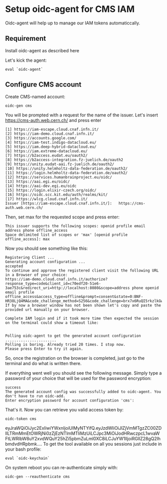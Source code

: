 # Setup oidc-agent for CMS IAM
Oidc-agent will help up to manage our IAM tokens automaticcally.

## Requirement

Install oidc-agent as described here

Let's kick the agent:
```
eval `oidc-agent`
```
## Configure CMS account
Create CMS-named account:
```
oidc-gen cms
```
You will be prompted with a request for the name of the issuer. Let's insert  https://cms-auth.web.cern.ch/ and press enter

```
[1] https://iam-escape.cloud.cnaf.infn.it/
[2] https://iam-demo.cloud.cnaf.infn.it/
[3] https://accounts.google.com/
[4] https://iam-test.indigo-datacloud.eu/
[5] https://iam.deep-hybrid-datacloud.eu/
[6] https://iam.extreme-datacloud.eu/
[7] https://b2access.eudat.eu/oauth2/
[8] https://b2access-integration.fz-juelich.de/oauth2
[9] https://unity.eudat-aai.fz-juelich.de/oauth2/
[10] https://unity.helmholtz-data-federation.de/oauth2/
[11] https://login.helmholtz-data-federation.de/oauth2/
[12] https://services.humanbrainproject.eu/oidc/
[13] https://aai.egi.eu/oidc/
[14] https://aai-dev.egi.eu/oidc
[15] https://login.elixir-czech.org/oidc/
[16] https://oidc.scc.kit.edu/auth/realms/kit/
[17] https://wlcg.cloud.cnaf.infn.it/
Issuer [https://iam-escape.cloud.cnaf.infn.it/]:   https://cms-auth.web.cern.ch/
```

Then, set max for the requested scope and press enter:

```
This issuer supports the following scopes: openid profile email address phone offline_access
Space delimited list of scopes or 'max' [openid profile offline_access]: max
```

Now you should see something like this:

```
Registering Client ...
Generating account configuration ...
accepted
To continue and approve the registered client visit the following URL in a Browser of your choice:
https://iam-demo.cloud.cnaf.infn.it/authorize?response_type=code&client_id=c70edf20-51e6-3ae753c&redirect_uri=http://localhost:8080&scope=address phone openid email profile offline_access&access_type=offline&prompt=consent&state=0:BNF-HR38LjQ4MA&code_challenge_method=S256&code_challenge=brx7x6RuQI5rkzlkGwh2u2z7vCVctSlQ
If by now a browser window has not been shown let's copy and paste the provided url manually on your browser.

Complete IAM login and if it took more time then expected the session on the terminal could show a timeout like:


Polling oidc-agent to get the generated account configuration .......................
Polling is boring. Already tried 20 times. I stop now.
Please press Enter to try it again.
```
So, once the registration on the browser is completed, just go to the terminal and do what is written there.

If everything went well you should see the following message. Simply type a password of your choice that will be used for the password encryption:

```
success
The generated account config was successfully added to oidc-agent. You don't have to run oidc-add.
Enter encryption password for account configuration 'cms':
```

That's it. Now you can retrieve you valid access token by:
```
oidc-token cms
```
eyJraWQiOiJyc2ExIiwiYWxnIjoiUlMyNTYifQ.eyJzdWIiOiJlZjVmMTgzZC00ZDllLTRmMmEtOWRjNi0zZjEzNTlmMTliMzUiLCJpc3MiOiJodHRwczpcL1wvaWFtLWRlbW8uY2xvdWQuY25hZi5pbmZuLml0XC8iLCJuYW1lIjoiRGllZ28gQ2lhbmdvdHRpbmk....
To get the tool available on all you sessions just include in your bash profile:

```
eval `oidc-keychain`
```
On system reboot you can re-authenticate simply with:

```
oidc-gen --reauthenticate cms
```
